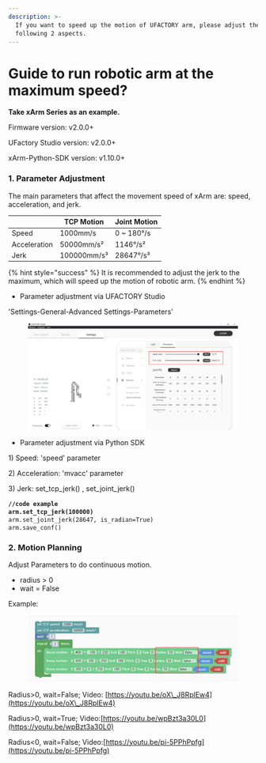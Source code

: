 ```yaml
---
description: >-
  If you want to speed up the motion of UFACTORY arm, please adjust the
  following 2 aspects.
---
```


# Guide to run robotic arm at the maximum speed?

**Take xArm Series as an example.**

Firmware version: v2.0.0+

UFactory Studio version: v2.0.0+

xArm-Python-SDK version: v1.10.0+



### 1. Parameter Adjustment

The main parameters that affect the movement speed of xArm are: speed, acceleration, and jerk.

|              | TCP Motion  | Joint Motion |
| ------------ | ----------- | ------------ |
| Speed        | 1000mm/s    | 0 \~ 180°/s  |
| Acceleration | 50000mm/s²  | 1146°/s²     |
| Jerk         | 100000mm/s³ | 28647°/s³    |

{% hint style="success" %}
It is recommended to adjust the jerk to the maximum, which will speed up the motion of robotic arm.
{% endhint %}

* Parameter adjustment via UFACTORY Studio

'Settings-General-Advanced Settings-Parameters'

<figure><img src="../.gitbook/assets/image (7).png" alt=""><figcaption></figcaption></figure>

* Parameter adjustment via Python SDK

1\) Speed: 'speed' parameter

2\) Acceleration: 'mvacc' parameter

3\) Jerk: set\_tcp\_jerk() , set\_joint\_jerk()

<pre><code><strong>//code example
</strong><strong>arm.set_tcp_jerk(100000)
</strong>arm.set_joint_jerk(28647, is_radian=True)
arm.save_conf()
</code></pre>



### 2. Motion Planning

Adjust Parameters to do continuous motion.

* radius > 0
* wait = False

Example:

<figure><img src="../.gitbook/assets/image (3).png" alt=""><figcaption></figcaption></figure>

Radius>0, wait=False;    Video: [https://youtu.be/oX\_J8RplEw4](https://youtu.be/oX\_J8RplEw4)

Radius>0, wait=True;      Video:[https://youtu.be/wpBzt3a30L0](https://youtu.be/wpBzt3a30L0)

Radius<0, wait=False;     Video:[https://youtu.be/pi-5PPhPpfg](https://youtu.be/pi-5PPhPpfg)
